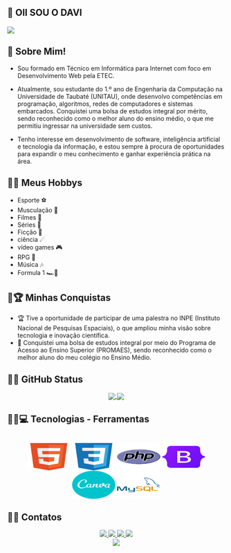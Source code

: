 ## 👋 OII SOU O DAVI

<img height=200 align="center" src="https://www.slazzer.com/downloads/50a6cadd-f53b-11ef-9082-65458f23d306/2252292_mwAjC19b_prev_ui.png" />

## 👀 Sobre Mim!

- Sou formado em Técnico em Informática para Internet com foco em Desenvolvimento Web pela ETEC.

- Atualmente, sou estudante do 1.º ano de Engenharia da Computação na Universidade de Taubaté (UNITAU), onde desenvolvo competências em programação, algoritmos, redes de computadores e sistemas embarcados. Conquistei uma bolsa de estudos integral por mérito, sendo reconhecido como o melhor aluno do ensino médio, o que me permitiu ingressar na universidade sem custos.

- Tenho interesse em desenvolvimento de software, inteligência artificial e tecnologia da informação, e estou sempre à procura de oportunidades para expandir o meu conhecimento e ganhar experiência prática na área.

## 👾💪 Meus Hobbys

- Esporte ⚽️
- Musculação 💪
- Filmes 🎦
- Séries 🎦
- Ficção 🧹
- ciência ☄
- vídeo games 🎮
- RPG 🎲
- Música 🎶
- Formula 1 🏎🏁

## 🤩🏆 Minhas Conquistas

- 🏆 Tive a oportunidade de participar de uma palestra no INPE (Instituto Nacional de Pesquisas Espaciais), o que ampliou minha visão sobre tecnologia e inovação científica.
- 👑 Conquistei uma bolsa de estudos integral por meio do Programa de Acesso ao Ensino Superior (PROMAES), sendo reconhecido como o melhor aluno do meu colégio no Ensino Médio.

## 📃📃 GitHub Status

<div align="center">
<a href="https://github.com/d4vi-max/github-readme-stats">
  <img height=200 align="center" src="https://github-readme-stats.vercel.app/api?username=d4vi-max&theme=dracula" />
</a>
<a href="https://github.com/d4vi-max/convoychat">
  <img height=200 align="center" src="https://github-readme-stats.vercel.app/api/top-langs?username=d4vi-max&layout=compact&langs_count=8&card_width=320&theme=dracula" />
</a>
</div>

## 👨‍💻💻 Tecnologias - Ferramentas

<div align="center" style="display: inline_block"><br>
    <img align="center" height="65" width="100" src="https://raw.githubusercontent.com/devicons/devicon/master/icons/html5/html5-original.svg">
    <img align="center" height="65" width="100" src="https://raw.githubusercontent.com/devicons/devicon/master/icons/css3/css3-original.svg">
    <img align="center" height="65" width="100" src="https://raw.githubusercontent.com/devicons/devicon/master/icons/php/php-original.svg">
    <img align="center" height="65" width="100" src="https://raw.githubusercontent.com/devicons/devicon/master/icons/bootstrap/bootstrap-original.svg">
    <img align="center" height="65" width="100" src="https://raw.githubusercontent.com/devicons/devicon/master/icons/canva/canva-original.svg">
    <img align="center" height="65" width="100" src="https://raw.githubusercontent.com/devicons/devicon/master/icons/mysql/mysql-original-wordmark.svg">
</div>

## 📌📌 Contatos

<div align="center" >
    <a href="https://www.youtube.com/@d4vi_964" target="_blank">
        <img src="https://img.shields.io/badge/YouTube-FF0000?style=for-the-badge&logo=youtube&logoColor=white" target="_blank">
    </a>
    <a href="https://www.instagram.com/zd4vi_i/" target="_blank">
        <img src="https://img.shields.io/badge/-Instagram-%23E4405F?style=for-the-badge&logo=instagram&logoColor=white" target="_blank">
    </a>
    <a href="mailto:davi.martins1362@gmail.com">
        <img src="https://img.shields.io/badge/Gmail-%23333333?style=for-the-badge&logo=gmail&logoColor=white" target="_blank">
    </a>
    <a href="https://www.linkedin.com/in/davi-nic%C3%A9sio-a35480279/" target="_blank">
        <img src="https://img.shields.io/badge/-LinkedIn-%230077B5?style=for-the-badge&logo=linkedin&logoColor=white" target="_blank">
    </a>
</div>

<div align="center" >
<img height=200 align="center" src="https://media3.giphy.com/media/kSxi9DiWH4Q8q1Kbql/giphy.gif?cid=6c09b9528opnifkxjnoo6dlativ2ho40bzizr6n4pqg557wf&ep=v1_stickers_search&rid=giphy.gif&ct=s" />
</div>



